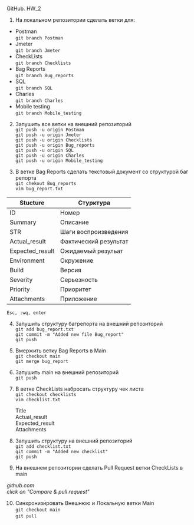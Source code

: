 GitHub. HW_2
1. На локальном репозитории сделать ветки для:  
- Postman  
```git branch Postman```    
- Jmeter  
```git branch Jmeter```  
- CheckLists  
```git branch Checklists```  
- Bag Reports  
```git branch Bug_reports```  
- SQL  
```git branch SQL```  
- Charles  
```git branch Charles```
- Mobile testing  
```git branch Mobile_testing```

2. Запушить все ветки на внешний репозиторий  
```git push -u origin Postman```  
```git push -u origin Jmeter```  
```git push -u origin Checklists```  
```git push -u origin Bug_reports```  
```git push -u origin SQL```  
```git push -u origin Charles```  
```git push -u origin Mobile_testing```  

3. В ветке Bag Reports сделать текстовый документ со структурой баг репорта  
```git chekout Bug_reports```  
```vim bug_report.txt```  

|Stucture | Стурктура|  
|--- | ---|  
|ID | Номер|  
Summary | Описание  
STR | Шаги воспроизведения  
Actual_result | Фактический результат  
Expected_result | Ожидаемый резульат  
Environment | Окружение  
Build | Версия  
Severity | Серьезность  
Priority | Приоритет  
Attachments | Приложение  

```Esc, :wq, enter```

4. Запушить структуру багрепорта на внешний репозиторий  
```git add bug_report.txt```  
```git commit -m "Added new file Bug_report"```  
```git push```  

5. Вмержить ветку Bag Reports в Main  
```git checkout main```  
```git merge bug_report```  

6. Запушить main на внешний репозиторий  
```git push```  

7. В ветке CheckLists набросать структуру чек листа  
```git checkout checklists```  
```vim checklist.txt```  

	Title  
	Actual_result  
	Expected_result  
	Attachments  

8. Запушить структуру на внешний репозиторий  
```git add checklist.txt```  
```git commit -m "Added new checklist"```  
```git push```  

9. На внешнем репозитории сделать Pull Request ветки CheckLists в main  

*github.com  
click on "Compare & pull request"*  

10. Синхронизировать Внешнюю и Локальную ветки Main  
```git checkout main```  
```git pull```  
